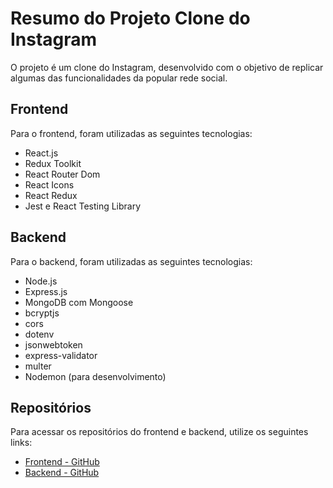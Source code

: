 <h1>Resumo do Projeto Clone do Instagram</h1>
    <p>
        O projeto é um clone do Instagram, desenvolvido com o objetivo de replicar algumas das funcionalidades da popular rede social.
    </p>
    <h2>Frontend</h2>
    <p>
        Para o frontend, foram utilizadas as seguintes tecnologias:
    </p>
    <ul>
        <li>React.js</li>
        <li>Redux Toolkit</li>
        <li>React Router Dom</li>
        <li>React Icons</li>
        <li>React Redux</li>
        <li>Jest e React Testing Library</li>
    </ul>
    <h2>Backend</h2>
    <p>
        Para o backend, foram utilizadas as seguintes tecnologias:
    </p>
    <ul>
        <li>Node.js</li>
        <li>Express.js</li>
        <li>MongoDB com Mongoose</li>
        <li>bcryptjs</li>
        <li>cors</li>
        <li>dotenv</li>
        <li>jsonwebtoken</li>
        <li>express-validator</li>
        <li>multer</li>
        <li>Nodemon (para desenvolvimento)</li>
    </ul>
    <h2>Repositórios</h2>
    <p>
        Para acessar os repositórios do frontend e backend, utilize os seguintes links:
    </p>
    <ul>
        <li><a href="https://github.com/ms-gustavo/reactgram-udemy/tree/main/REACTGRAM/frontend">Frontend - GitHub</a></li>
        <li><a href="https://github.com/ms-gustavo/reactgram-udemy/tree/main/REACTGRAM/backend">Backend - GitHub</a></li>
    </ul>
